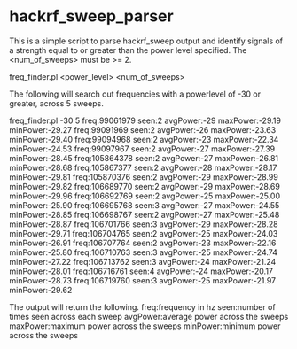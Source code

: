 # hackrf_sweep_parser

This is a simple script to parse hackrf_sweep output and identify
signals of a strength equal to or greater than the power level 
specified. The \<num_of_sweeps\> must be >= 2.

freq_finder.pl <power_level> <num_of_sweeps>


The following will search out frequencies with a powerlevel of -30 or
greater, across 5 sweeps.

freq_finder.pl -30 5
freq:99061979 seen:2 avgPower:-29 maxPower:-29.19 minPower:-29.27
freq:99091969 seen:2 avgPower:-26 maxPower:-23.63 minPower:-29.40
freq:99094968 seen:2 avgPower:-23 maxPower:-22.34 minPower:-24.53
freq:99097967 seen:2 avgPower:-27 maxPower:-27.39 minPower:-28.45
freq:105864378 seen:2 avgPower:-27 maxPower:-26.81 minPower:-28.68
freq:105867377 seen:2 avgPower:-28 maxPower:-28.17 minPower:-29.81
freq:105870376 seen:2 avgPower:-29 maxPower:-28.99 minPower:-29.82
freq:106689770 seen:2 avgPower:-29 maxPower:-28.69 minPower:-29.96
freq:106692769 seen:2 avgPower:-25 maxPower:-25.00 minPower:-25.90
freq:106695768 seen:3 avgPower:-27 maxPower:-24.55 minPower:-28.85
freq:106698767 seen:2 avgPower:-27 maxPower:-25.48 minPower:-28.87
freq:106701766 seen:3 avgPower:-29 maxPower:-28.28 minPower:-29.71
freq:106704765 seen:2 avgPower:-25 maxPower:-24.03 minPower:-26.91
freq:106707764 seen:2 avgPower:-23 maxPower:-22.16 minPower:-25.80
freq:106710763 seen:3 avgPower:-25 maxPower:-24.74 minPower:-27.22
freq:106713762 seen:3 avgPower:-24 maxPower:-21.24 minPower:-28.01
freq:106716761 seen:4 avgPower:-24 maxPower:-20.17 minPower:-28.73
freq:106719760 seen:3 avgPower:-25 maxPower:-21.97 minPower:-29.62

The output will return the following.
freq:frequency in hz
seen:number of times seen across each sweep
avgPower:average power across the sweeps
maxPower:maximum power across the sweeps
minPower:minimum power across the sweeps
